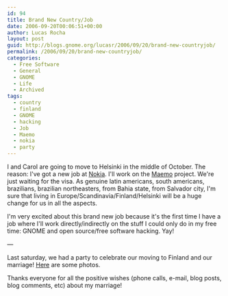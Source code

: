 ```yaml
---
id: 94
title: Brand New Country/Job
date: 2006-09-20T00:06:51+00:00
author: Lucas Rocha
layout: post
guid: http://blogs.gnome.org/lucasr/2006/09/20/brand-new-countryjob/
permalink: /2006/09/20/brand-new-countryjob/
categories:
  - Free Software
  - General
  - GNOME
  - Life
  - Archived
tags:
  - country
  - finland
  - GNOME
  - hacking
  - Job
  - Maemo
  - nokia
  - party
---
```

I and Carol are going to move to Helsinki in the middle of October. The reason:
I've got a new job at [Nokia](http://en.wikipedia.org/wiki/Nokia). I'll work on
the [Maemo](http://www.maemo.org/) project. We're just waiting for the visa. As
genuine latin americans, south americans, brazilians, brazilian northeasters,
from Bahia state, from Salvador city, I'm sure that living in
Europe/Scandinavia/Finland/Helsinki will be a huge change for us in all
the aspects.

I'm very excited about this brand new job because it's the first time I have a
job where I'll work directly/indirectly on the stuff I could only do in my free
time: GNOME and open source/free software hacking. Yay!

—

Last saturday, we had a party to celebrate our moving to Finland and our
marriage!
[Here](http://www.flickr.com/photos/lucasrocha/sets/72157594291164844/) are
some photos.

Thanks everyone for all the positive wishes (phone calls, e-mail, blog posts,
blog comments, etc) about my marriage!
